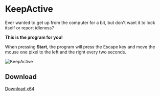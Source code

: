 # KeepActive

Ever wanted to get up from the computer for a bit, but don't want it to lock itself or report idleness?

**This is the program for you!**

When pressing **Start**, the program will press the Escape key and move the mouse one pixel to the left and the right every two seconds.

![KeepActive](https://i.imgur.com/HZBhvqg.gif)

## Download

[Download x64](#)
